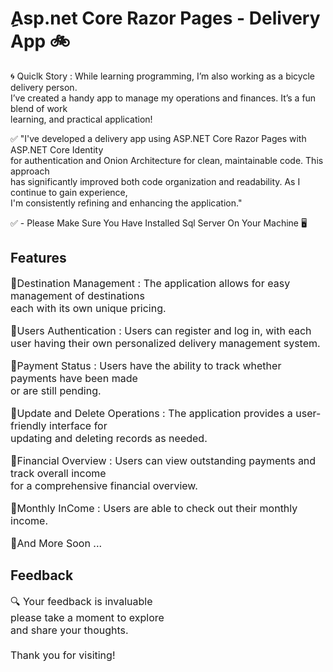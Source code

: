 <div align="left | right | center | justify";>
  
<h1>ِAsp.net Core Razor Pages - Delivery App 🚲</h1>

<p>🌀 Quiclk Story : While learning programming, I’m also working as a bicycle delivery person.<br>
I’ve created a handy app to manage my operations and finances. 
It’s a fun blend of work <br> learning, and practical application!</p>

<p>✅ "I've developed a delivery app using ASP.NET Core Razor Pages with ASP.NET Core Identity <br> for authentication and Onion Architecture for clean, maintainable code. This approach <br> has significantly improved both code organization and readability. As I continue to gain experience,<br> I'm consistently refining and enhancing the application."
</p>

<p>✅ - Please Make Sure You Have Installed Sql Server On Your Machine 🖥</p>

<h2>Features</h2> 
<p style="font-size:16px;">🔹Destination Management : The application allows for easy management of destinations <br> each with its own unique pricing.</p>
<p style="font-size:16px;">🔹Users Authentication : Users can register and log in, with each user having their own personalized delivery management system.</p>
<p style="font-size:16px;">🔹Payment Status : Users have the ability to track whether payments have been made <br> or are still pending.</p>
<p style="font-size:16px;">🔹Update and Delete Operations : The application provides a user-friendly interface for <br> updating and deleting records as needed.</p>
<p style="font-size:16px;">🔹Financial Overview : Users can view outstanding payments and track overall income <br> for a comprehensive financial overview.</p>
<p style="font-size:16px;">🔹Monthly InCome : Users are able to check out their monthly income.</p>
<p style="font-size:16px;">🔹And More Soon ...</p>


<h2>Feedback</h2>
<p style="font-size:16px;">🔍 Your feedback is invaluable <br> please take a moment to explore <br> and share your thoughts. <br> <br> Thank you for visiting!</p>

</div>
